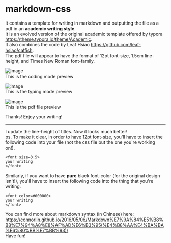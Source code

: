 # markdown-css 
It contains a template for writing in markdown and outputting the file as a pdf in an <strong>academic writing style</strong>.  
It is an evolved version of the original academic template offered by typora https://theme.typora.io/theme/Academic.  
It also combines the code by Leaf Hsiao https://github.com/leaf-hsiao/catfish.  
The pdf file will appear to have the format of 12pt font-size, 1.5em line-height, and Times New Roman font-family.  
   
 ![image](https://github.com/player1-Z/markdown-css/blob/master/coding%20mode%20preview.jpg)  
This is the coding mode preview  
   
  ![image](https://github.com/player1-Z/markdown-css/blob/master/typing%20mode%20preview.jpg)  
This is the typing mode preview  
   
  ![image](https://github.com/player1-Z/markdown-css/blob/master/pdf%20preview.jpg)  
This is the pdf file preview  
   
  Thanks! Enjoy your writing!  
****  

I update the line-height of titles. Now it looks much better!  
ps. To make it clear, in order to have 12pt font-size, you'll have to insert the following code into your file (not the css file but the one you're working on!).  
```ios
<font size=3.5> 
your writing 
</font>
```
Similarly, if you want to have <strong>pure</strong> black font-color (for the original design isn't!), you'll have to insert the following code into the thing that you're writing.
```ios
<font color=#000000> 
your writing 
</font>
```
You can find more about markdown syntax (in Chinese) here: https://connorlin.github.io/2016/05/06/Markdown%E7%9A%84%E5%B8%B8%E7%94%A8%E8%AF%AD%E6%B3%95(%E4%B8%AA%E4%BA%BA%E6%80%BB%E7%BB%93)/  
Have fun!   
